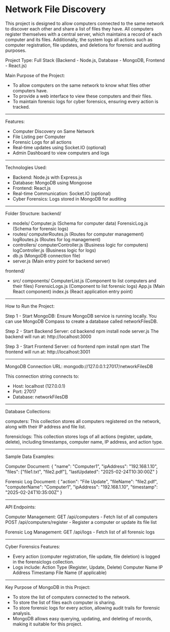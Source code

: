 # Network File Discovery 

This project is designed to allow computers connected to the same network to discover each other and share a list of files they have. All computers register themselves with a central server, which maintains a record of each computer and its files. Additionally, the system logs all actions such as computer registration, file updates, and deletions for forensic and auditing purposes.

Project Type: Full Stack (Backend - Node.js, Database - MongoDB, Frontend - React.js)

Main Purpose of the Project:
- To allow computers on the same network to know what files other computers have.
- To provide a web interface to view these computers and their files.
- To maintain forensic logs for cyber forensics, ensuring every action is tracked.

---

Features:
- Computer Discovery on Same Network
- File Listing per Computer
- Forensic Logs for all actions
- Real-time updates using Socket.IO (optional)
- Admin Dashboard to view computers and logs

---

Technologies Used:
- Backend: Node.js with Express.js
- Database: MongoDB using Mongoose
- Frontend: React.js
- Real-time Communication: Socket.IO (optional)
- Cyber Forensics: Logs stored in MongoDB for auditing

---

Folder Structure:
backend/
- models/
    Computer.js (Schema for computer data)
    ForensicLog.js (Schema for forensic logs)
- routes/
    computerRoutes.js (Routes for computer management)
    logRoutes.js (Routes for log management)
- controllers/
    computerController.js (Business logic for computers)
    logController.js (Business logic for logs)
- db.js (MongoDB connection file)
- server.js (Main entry point for backend server)

frontend/
- src/
    components/
        ComputerList.js (Component to list computers and their files)
        ForensicLogs.js (Component to list forensic logs)
    App.js (Main React component)
    index.js (React application entry point)

---

How to Run the Project:

Step 1 - Start MongoDB:
Ensure MongoDB service is running locally.
You can use MongoDB Compass to create a database called networkFilesDB.

Step 2 - Start Backend Server:
cd backend
npm install
node server.js
The backend will run at: http://localhost:3000

Step 3 - Start Frontend Server:
cd frontend
npm install
npm start
The frontend will run at: http://localhost:3001

---

MongoDB Connection URL:
mongodb://127.0.0.1:27017/networkFilesDB

This connection string connects to:
- Host: localhost (127.0.0.1)
- Port: 27017
- Database: networkFilesDB

---

Database Collections:

computers:
This collection stores all computers registered on the network, along with their IP address and file list.

forensiclogs:
This collection stores logs of all actions (register, update, delete), including timestamps, computer name, IP address, and action type.

---

Sample Data Examples:

Computer Document:
{
    "name": "Computer1",
    "ipAddress": "192.168.1.10",
    "files": ["file1.txt", "file2.pdf"],
    "lastUpdated": "2025-02-24T10:30:00Z"
}

Forensic Log Document:
{
    "action": "File Update",
    "fileName": "file2.pdf",
    "computerName": "Computer1",
    "ipAddress": "192.168.1.10",
    "timestamp": "2025-02-24T10:35:00Z"
}

---

API Endpoints:

Computer Management:
GET /api/computers - Fetch list of all computers
POST /api/computers/register - Register a computer or update its file list

Forensic Log Management:
GET /api/logs - Fetch list of all forensic logs

---

Cyber Forensics Features:
- Every action (computer registration, file update, file deletion) is logged in the forensiclogs collection.
- Logs include:
    Action Type (Register, Update, Delete)
    Computer Name
    IP Address
    Timestamp
    File Name (if applicable)

---

Key Purpose of MongoDB in this Project:
- To store the list of computers connected to the network.
- To store the list of files each computer is sharing.
- To store forensic logs for every action, allowing audit trails for forensic analysis.
- MongoDB allows easy querying, updating, and deleting of records, making it suitable for this project.

